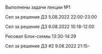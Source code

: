 Выполнены задачи лекции №1

Сел за решение ДЗ 5.08.2022  22:00-23:00

Сел за решение ДЗ 6.08.2022  10:18-12:00

Рисовал Блок-схемы 13:30-14:29



Сел за решение ДЗ #2 9.08.2022  21:15-